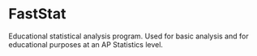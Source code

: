 # FastStat
Educational statistical analysis program. Used for basic analysis and for educational purposes at an AP Statistics level.
